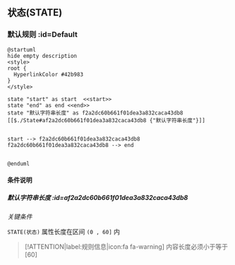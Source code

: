## 状态(STATE) <!-- {docsify-ignore-all} -->

   

### 默认规则 :id=Default

```plantuml
@startuml
hide empty description
<style>
root {
  HyperlinkColor #42b983
}
</style>

state "start" as start  <<start>>
state "end" as end <<end>>
state "默认字符串长度" as f2a2dc60b661f01dea3a832caca43db8 [[$./State#af2a2dc60b661f01dea3a832caca43db8 {"默认字符串长度"}]]


start --> f2a2dc60b661f01dea3a832caca43db8 
f2a2dc60b661f01dea3a832caca43db8 --> end 


@enduml
```

#### 条件说明

##### 默认字符串长度 :id=af2a2dc60b661f01dea3a832caca43db8


*关键条件*


`STATE(状态)` 属性长度在区间 `(0 , 60]` 内

> [!ATTENTION|label:规则信息|icon:fa fa-warning]
> 内容长度必须小于等于[60]







